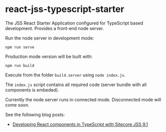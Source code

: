 # react-jss-typescript-starter

The JSS React Starter Application configured for TypeScript based development.
Provides a front-end node server.

Run the node server in development mode:

`npm run serve`

Production mode version will be built with:

`npm run build`

Execute from the folder `build.server` using `node index.js`.

The `index.js` script contains all required code (server bundle with all components is embeded).

Currently the node server runs in connected mode. Disconnected mode will come soon.



See the following blog posts:

- [Developing React components in TypeScript with Sitecore JSS 9.1](https://www.sergevandenoever.nl/sitecore_jss_typescript/)